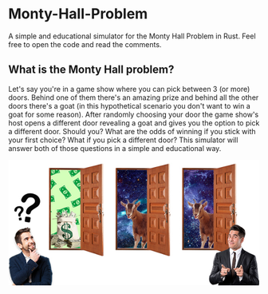 # Monty-Hall-Problem
A simple and educational simulator for the Monty Hall Problem in Rust.
Feel free to open the code and read the comments.

## What is the Monty Hall problem?
Let's say you're in a game show where you can pick between 3 (or more) doors. Behind one of them there's an amazing prize and behind all the other doors there's a goat (in this hypothetical scenario you don't want to win a goat for some reason). After randomly choosing your door the game show's host opens a different door revealing a goat and gives you the option to pick a different door. Should you? What are the odds of winning if you stick with your first choice? What if you pick a different door? This simulator will answer both of those questions in a simple and educational way.

![alt text](https://github.com/Montevani/Monty-Hall-Problem/blob/master/Monty.jpg?raw=true)
